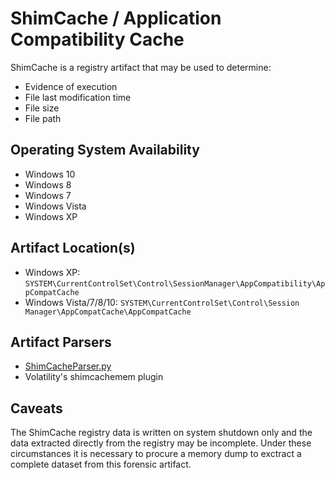 # ShimCache / Application Compatibility Cache
ShimCache is a registry artifact that may be used to determine:
 - Evidence of execution
 - File last modification time
 - File size
 - File path

## Operating System Availability
 - Windows 10
 - Windows 8
 - Windows 7
 - Windows Vista
 - Windows XP

## Artifact Location(s)
- Windows XP: `SYSTEM\CurrentControlSet\Control\SessionManager\AppCompatibility\AppCompatCache`
- Windows Vista/7/8/10: `SYSTEM\CurrentControlSet\Control\Session Manager\AppCompatCache\AppCompatCache`

## Artifact Parsers
 - [ShimCacheParser.py](https://github.com/mandiant/ShimCacheParser)
 - Volatility's shimcachemem plugin

## Caveats
The ShimCache registry data is written on system shutdown only and the data extracted directly from the registry may be incomplete. Under these circumstances it is necessary to procure a memory dump to exctract a complete dataset from this forensic artifact. 